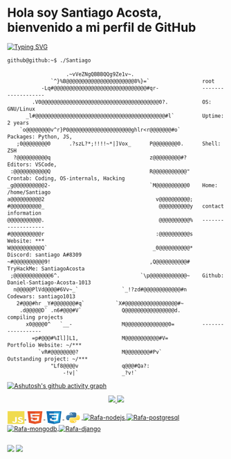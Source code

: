 # Hola soy Santiago Acosta, bienvenido a mi perfil de GitHub

[![Typing SVG](https://readme-typing-svg.herokuapp.com/?lines=Back-end+Developer;Back-end+Developer)](https://git.io/typing-svg)
```console
github@github:~$ ./Santiago

                   .~vVeZNgQBBBQQg9Ze1v~.                   
              `^}%B@@@@@@@@@@@@@@@@@@@@@@8%}=`                 root
           -Lq#@@@@@@@@@@@@@@@@@@@@@@@@@@@@@@#qr-              -------------------
        .V0@@@@@@@@@@@@@@@@@@@@@@@@@@@@@@@@@@@@@@0?.           OS: GNU/Linux
      _l#@@@@@@@@@@@@@@@@@@@@@@@@@@@@@@@@@@@@@@@@@@#l`         Uptime: 2 years
    `o@@@@@@@@v^r}P0@@@@@@@@@@@@@@@@@@@@ghlr<r@@@@@@@#o`       Packages: Python, JS,
   ;0@@@@@@@@0      .?szL?*;!!!!~*|]Vox_      P@@@@@@@@0.      Shell: ZSH 
  ?@@@@@@@@@@q                                z@@@@@@@@@#?     Editors: VSCode, 
 :@@@@@@@@@@@Q                                R@@@@@@@@@@@"    Crontab: Coding, OS-internals, Hacking
_g@@@@@@@@@@2-                                `M@@@@@@@@@@0    Home: /home/Santiago
a@@@@@@@@@@2                                    v@@@@@@@@@@;    
#@@@@@@@@@@_                                     @@@@@@@@@@y   contact information
@@@@@@@@@@@.                                     @@@@@@@@@@%   -------------------
#@@@@@@@@@@r                                    :@@@@@@@@@@s   Website: ***
W@@@@@@@@@@Q`                                  _0@@@@@@@@@@*   Discord: santiago A#8309
~#@@@@@@@@@@9!                                ,Q@@@@@@@@@@#    TryHackMe: SantiagoAcosta
 ;@@@@@@@@@@@@6^.                          `\p@@@@@@@@@@@@~    Github: Daniel-Santiago-Acosta-1013
  n@@@@@PlVd@@@@#6Vv~_`              `_!?zd#@@@@@@@@@@@@#n     Codewars: santiago1013
   2#@@@#hr _Y#@@@@@@@#q`          `X#@@@@@@@@@@@@@@@@@#~      
    .d@@@@@D` .n6#@@@#V`             Q@@@@@@@@@@@@@@@@d.       compiling projects
      x0@@@@0^   `__-                M@@@@@@@@@@@@@@0=         ------------------
        =p#@@@#%Il]]L1,              M@@@@@@@@@@@#V=           Portfolio Website: ~/***
          `vR#@@@@@@@@?              M@@@@@@@@#Pv`             Outstanding project: ~/***
              "Lf8@@@@v              q@@@#Qa?:                 
                  -!v|`              _?v!`                     
```

[![Ashutosh's github activity graph](https://activity-graph.herokuapp.com/graph?username=Daniel-Santiago-Acosta-1013&theme=react-dark)](https://github.com/ashutosh00710/github-readme-activity-graph)

<div align="center">
  <a href="https://github.com/Daniel-Santiago-Acosta-1013">
  <img height="180em" src="https://github-readme-stats.vercel.app/api?username=Daniel-Santiago-Acosta-1013&show_icons=true&theme=dark&include_all_commits=true&count_private=true"/>
  <img height="180em" src="https://github-readme-stats.vercel.app/api/top-langs/?username=Daniel-Santiago-Acosta-1013&layout=compact&langs_count=7&theme=dark"/>
</div>
<div style="display: inline_block"><br>
  <img align="center" alt="Rafa-Js" height="30" width="40" src="https://raw.githubusercontent.com/devicons/devicon/master/icons/javascript/javascript-plain.svg">
  <img align="center" alt="Rafa-HTML" height="30" width="40" src="https://raw.githubusercontent.com/devicons/devicon/master/icons/html5/html5-original.svg">
  <img align="center" alt="Rafa-CSS" height="30" width="40" src="https://raw.githubusercontent.com/devicons/devicon/master/icons/css3/css3-original.svg">
  <img align="center" alt="Rafa-Python" height="30" width="40" src="https://raw.githubusercontent.com/devicons/devicon/master/icons/python/python-original.svg">
  <img align="center" alt="Rafa-nodejs" height="30" width="40" src="https://cdn.jsdelivr.net/gh/devicons/devicon/icons/nodejs/nodejs-original.svg" />
  <img align="center" alt="Rafa-postgresql" height="30" width="40" src="https://cdn.jsdelivr.net/gh/devicons/devicon/icons/postgresql/postgresql-plain.svg" />
  <img align="center" alt="Rafa-mongodb" height="30" width="40" src="https://cdn.jsdelivr.net/gh/devicons/devicon/icons/mongodb/mongodb-plain-wordmark.svg" />
  <img align="center" alt="Rafa-django" height="30" width="40" src="https://cdn.jsdelivr.net/gh/devicons/devicon/icons/django/django-original.svg" />
</div>
  
  ##
 
<div> 
  <a href = "mailto:santiagoacosta1013@gmail.com"><img src="https://img.shields.io/badge/-Gmail-%23333?style=for-the-badge&logo=gmail&logoColor=white" target="_blank"></a>
  <a href="https://www.linkedin.com/in/santiago-acosta-79a5751b7/" target="_blank"><img src="https://img.shields.io/badge/-LinkedIn-%230077B5?style=for-the-badge&logo=linkedin&logoColor=white" target="_blank"></a> 
</div>
